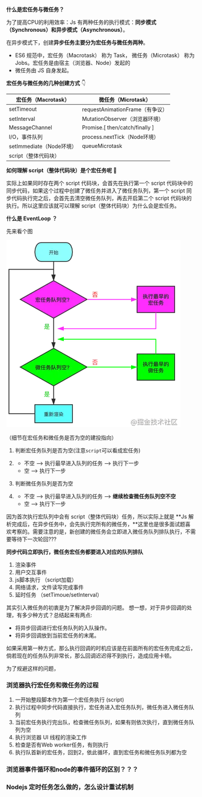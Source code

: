 **什么是宏任务与微任务？**

为了提高CPU的利用效率：Js 有两种任务的执行模式：**同步模式（Synchronous）和异步模式（Asynchronous）**。

在异步模式下，创建**异步任务主要分为宏任务与微任务两种**。

- ES6 规范中，宏任务（Macrotask） 称为 Task， 微任务（Microtask） 称为 Jobs。宏任务是由宿主（浏览器、Node）发起的
- 微任务由 JS 自身发起。

**宏任务与微任务的几种创建方式** 👇

| **宏任务（****Macrotask****）** | **微任务（****Microtask****）** |
| ------------------------------- | ------------------------------- |
| setTimeout                      | requestAnimationFrame（有争议） |
| setInterval                     | MutationObserver（浏览器环境）  |
| MessageChannel                  | Promise.[ then/catch/finally ]  |
| I/O，事件队列                   | process.nextTick（Node环境）    |
| setImmediate（Node环境）        | queueMicrotask                  |
| script（整体代码块）            |                                 |

**如何理解 script（整体代码块）是个宏任务呢** 🤔

实际上如果同时存在两个 script 代码块，会首先在执行第一个 script 代码块中的同步代码，如果这个过程中创建了微任务并进入了微任务队列，第一个 script 同步代码执行完之后，会首先去清空微任务队列，再去开启第二个 script 代码块的执行。所以这里应该就可以理解 script（整体代码块）为什么会是宏任务。

**什么是 EventLoop ？**

先来看个图

![image-20211107112127951](./img/event-loop.png)

（细节在宏任务和微任务是否为空的建投指向）

1. 判断宏任务队列是否为空(注意`script`可以看成宏任务)

2. - 不空 --> 执行最早进入队列的任务 --> 执行下一步
   - 空 --> 执行下一步

3. 判断微任务队列是否为空

4. - 不空 --> 执行最早进入队列的任务 --> **继续检查微任务队列空不空**
   - 空 --> 执行下一步

因为首次执行宏队列中会有 script（整体代码块）任务，所以实际上就是 **Js 解析完成后，在异步任务中，会先执行完所有的微任务，**这里也是很多面试题喜欢考察的。需要注意的是，新创建的微任务会立即进入微任务队列排队执行，不需要等待下一次轮回???





**同步代码立即执行，微任务宏任务都要进入对应的队列排队**

1. 渲染事件
2. 用户交互事件
3. js脚本执行 （script加载）
4. 网络请求，文件读写完成事件
5. 延时任务 （setTimoue/setInterval）


其实引入微任务的初衷是为了解决异步回调的问题。
想一想，对于异步回调的处理，有多少种方式？总结起来有两点:
- 将异步回调进行宏任务队列的入队操作。
- 将异步回调放到当前宏任务的末尾。

如果采用第一种方式，那么执行回调的时机应该是在前面所有的宏任务完成之后，倘若现在的任务队列非常长，那么回调迟迟得不到执行，造成应用卡顿。

为了规避这样的问题，
### 浏览器执行宏任务和微任务的过程
1. 一开始整段脚本作为第一个宏任务执行 (script)
2. 执行过程中同步代码直接执行，宏任务进入宏任务队列，微任务进入微任务队列
3. 当前宏任务执行完出队，检查微任务队列，如果有则依次执行，直到微任务队列为空
4. 执行浏览器 UI 线程的渲染工作
5. 检查是否有Web worker任务，有则执行
6. 执行队首新的宏任务，回到2，依此循环，直到宏任务和微任务队列都为空

### 浏览器事件循环和node的事件循环的区别？？？

### Nodejs 定时任务怎么做的，怎么设计重试机制